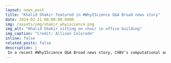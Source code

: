 ```yaml
---
layout: news_post
title: "Khalid Shakir featured in #WhyIScience Q&A Broad news story"
date: 2024-02-21 00:00:00-0400
img: /assets/img/shakir_whyiscience.png
img_alt: "Khalid Shakir sitting on chair in office building"
img_caption: "Credit: Allison Colorado"
inline: false
related_posts: false
description: |
 In a recent #WhyIScience Q&A Broad news story, CHBV’s computational analyst, [Khalid Shakir](/team/khalid_shakir/), shares his journey from tinkering with spare equipment in his parents' high school classrooms to pioneering large-scale computational tools, his passion for emerging technologies like AI, and the invaluable role of affinity groups like A4C in fostering community and support. Don't miss out on Khalid's compelling narrative. Read the full story [here](https://www.broadinstitute.org/news/whyiscience-qa-software-engineer-develops-computational-tools-psychiatric-and-brain-research)!
---
```

